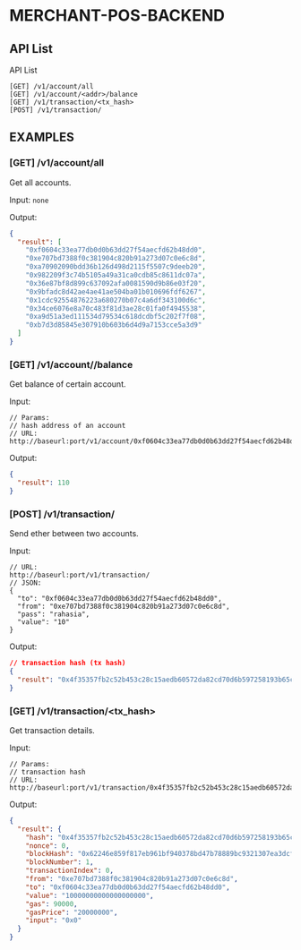 # MERCHANT-POS-BACKEND

## API List

API List
```
[GET] /v1/account/all
[GET] /v1/account/<addr>/balance
[GET] /v1/transaction/<tx_hash>
[POST] /v1/transaction/
```

## EXAMPLES

### [GET] /v1/account/all
Get all accounts.

Input: ```none```

Output:
```json
{
  "result": [
    "0xf0604c33ea77db0d0b63dd27f54aecfd62b48dd0",
    "0xe707bd7388f0c381904c820b91a273d07c0e6c8d",
    "0xa70902090bdd36b126d498d2115f5507c9deeb20",
    "0x982209f3c74b5105a49a31ca0cdb85c8611dc07a",
    "0x36e87bf8d899c637092afa0081590d9b86e03f20",
    "0x9bfadc8d42ae4ae41ae504ba01b010696fdf6267",
    "0x1cdc92554876223a680270b07c4a6df343100d6c",
    "0x34ce6076e8a70c483f81d3ae28c01fa0f4945538",
    "0xa9d51a3ed111534d79534c618dcdbf5c202f7f08",
    "0xb7d3d85845e307910b603b6d4d9a7153cce5a3d9"
  ]
}
```

### [GET] /v1/account/<addr>/balance

Get balance of certain account.

Input: 
```
// Params:
// hash address of an account
// URL:
http://baseurl:port/v1/account/0xf0604c33ea77db0d0b63dd27f54aecfd62b48dd0/balance
```
Output:
```json
{
  "result": 110
}
```

### [POST] /v1/transaction/
Send ether between two accounts.

Input: 
```
// URL:
http://baseurl:port/v1/transaction/
// JSON:
{
  "to": "0xf0604c33ea77db0d0b63dd27f54aecfd62b48dd0",
  "from": "0xe707bd7388f0c381904c820b91a273d07c0e6c8d",
  "pass": "rahasia",
  "value": "10"
}
```
Output:
```json
// transaction hash (tx hash)
{
  "result": "0x4f35357fb2c52b453c28c15aedb60572da82cd70d6b597258193b65c522ea1d3"
}
```

### [GET] /v1/transaction/<tx_hash>
Get transaction details.

Input: 
```
// Params:
// transaction hash
// URL:
http://baseurl:port/v1/transaction/0x4f35357fb2c52b453c28c15aedb60572da82cd70d6b597258193b65c522ea1d3
```
Output:
```json
{
  "result": {
    "hash": "0x4f35357fb2c52b453c28c15aedb60572da82cd70d6b597258193b65c522ea1d3",
    "nonce": 0,
    "blockHash": "0x62246e859f817eb961bf940378bd47b78889bc9321307ea3dcf58846e43f605e",
    "blockNumber": 1,
    "transactionIndex": 0,
    "from": "0xe707bd7388f0c381904c820b91a273d07c0e6c8d",
    "to": "0xf0604c33ea77db0d0b63dd27f54aecfd62b48dd0",
    "value": "10000000000000000000",
    "gas": 90000,
    "gasPrice": "20000000",
    "input": "0x0"
  }
}
```